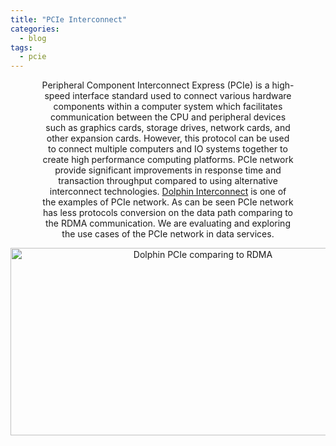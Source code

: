 ```yaml
---
title: "PCIe Interconnect"
categories:
  - blog
tags:
  - pcie
---
```


<p align="center" style="font-size: 14px; width: 80%; margin: auto;">
Peripheral Component Interconnect Express (PCIe) is a high-speed interface standard used to connect various hardware components within a computer system which facilitates communication between the CPU and peripheral devices such as graphics cards, storage drives, network cards, and other expansion cards. However, this protocol  can be used to connect multiple computers and IO systems together to create high performance computing platforms. PCIe network provide significant improvements in response time and transaction throughput compared to using alternative interconnect technologies. <a href="https://www.dolphinics.no/index.html">Dolphin Interconnect</a> is one of the examples of PCIe network. As can be seen PCIe network has less protocols conversion on the data path comparing to the RDMA communication. We are evaluating and exploring the use cases of the PCIe network in data services.
</p>

<p align="center">
  <img src="/assets/images/pcie.pngg" alt="Dolphin PCIe comparing to RDMA"  width="600" height="300" />
</p>

